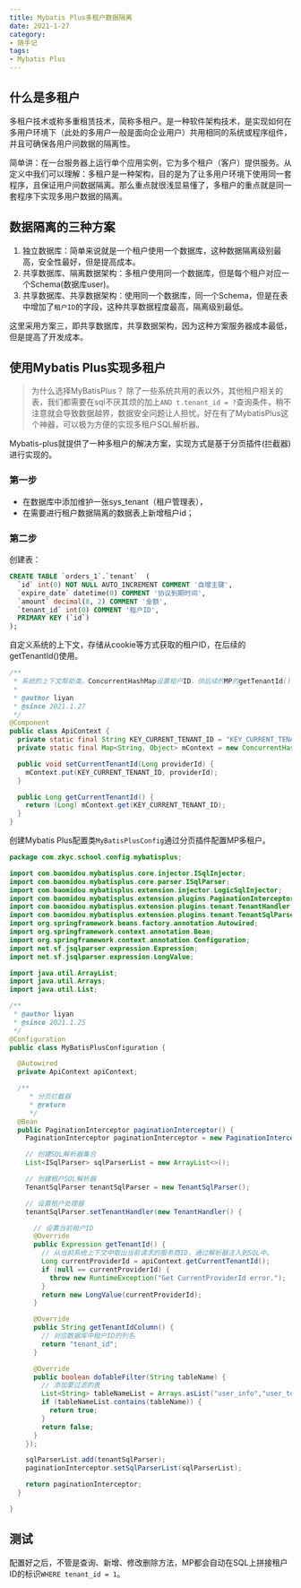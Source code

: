 ```yaml
---
title: Mybatis Plus多租户数据隔离
date: 2021-1-27
category:
- 随手记
tags:
- Mybatis Plus
---
```




## 什么是多租户

多租户技术或称多重租赁技术，简称多租户。是一种软件架构技术，是实现如何在多用户环境下（此处的多用户一般是面向企业用户）共用相同的系统或程序组件，并且可确保各用户间数据的隔离性。

简单讲：在一台服务器上运行单个应用实例，它为多个租户（客户）提供服务。从定义中我们可以理解：多租户是一种架构，目的是为了让多用户环境下使用同一套程序，且保证用户间数据隔离。那么重点就很浅显易懂了，多租户的重点就是同一套程序下实现多用户数据的隔离。



## 数据隔离的三种方案

1. 独立数据库：简单来说就是一个租户使用一个数据库，这种数据隔离级别最高，安全性最好，但是提高成本。
2. 共享数据库、隔离数据架构：多租户使用同一个数据库，但是每个租户对应一个Schema(数据库user)。
3. 共享数据库、共享数据架构：使用同一个数据库，同一个Schema，但是在表中增加了`租户ID`的字段，这种共享数据程度最高，隔离级别最低。

这里采用方案三，即共享数据库，共享数据架构，因为这种方案服务器成本最低，但是提高了开发成本。



## 使用Mybatis Plus实现多租户

> 为什么选择MyBatisPlus？
> 除了一些系统共用的表以外，其他租户相关的表，我们都需要在sql不厌其烦的加上`AND t.tenant_id = ?`查询条件，稍不注意就会导致数据越界，数据安全问题让人担忧。好在有了MybatisPlus这个神器，可以极为方便的实现多租户SQL解析器。

Mybatis-plus就提供了一种多租户的解决方案，实现方式是基于分页插件(拦截器)进行实现的。



### 第一步

- 在数据库中添加维护一张sys_tenant（租户管理表），
- 在需要进行租户数据隔离的数据表上新增租户id；



### 第二步

创建表：

```sql
CREATE TABLE `orders_1`.`tenant`  (
  `id` int(0) NOT NULL AUTO_INCREMENT COMMENT '自增主键',
  `expire_date` datetime(0) COMMENT '协议到期时间',
  `amount` decimal(8, 2) COMMENT '金额',
  `tenant_id` int(0) COMMENT '租户ID',
  PRIMARY KEY (`id`)
);
```

自定义系统的上下文，存储从cookie等方式获取的租户ID，在后续的getTenantId()使用。

```java
/**
 * 系统的上下文帮助类。ConcurrentHashMap设置租户ID，供后续的MP的getTenantId()取出
 *
 * @author liyan
 * @since 2021.1.27
 */
@Component
public class ApiContext {
  private static final String KEY_CURRENT_TENANT_ID = "KEY_CURRENT_TENANT_ID";
  private static final Map<String, Object> mContext = new ConcurrentHashMap<>();

  public void setCurrentTenantId(Long providerId) {
    mContext.put(KEY_CURRENT_TENANT_ID, providerId);
  }

  public Long getCurrentTenantId() {
    return (Long) mContext.get(KEY_CURRENT_TENANT_ID);
  }
}
```

创建Mybatis Plus配置类`MyBatisPlusConfig`通过分页插件配置MP多租户。

```java
package com.zkyc.school.config.mybatisplus;

import com.baomidou.mybatisplus.core.injector.ISqlInjector;
import com.baomidou.mybatisplus.core.parser.ISqlParser;
import com.baomidou.mybatisplus.extension.injector.LogicSqlInjector;
import com.baomidou.mybatisplus.extension.plugins.PaginationInterceptor;
import com.baomidou.mybatisplus.extension.plugins.tenant.TenantHandler;
import com.baomidou.mybatisplus.extension.plugins.tenant.TenantSqlParser;
import org.springframework.beans.factory.annotation.Autowired;
import org.springframework.context.annotation.Bean;
import org.springframework.context.annotation.Configuration;
import net.sf.jsqlparser.expression.Expression;
import net.sf.jsqlparser.expression.LongValue;

import java.util.ArrayList;
import java.util.Arrays;
import java.util.List;

/**
 * @author liyan
 * @since 2021.1.25
 */
@Configuration
public class MyBatisPlusConfiguration {

  @Autowired
  private ApiContext apiContext;

  /**
     * 分页拦截器
     * @return
     */
  @Bean
  public PaginationInterceptor paginationInterceptor() {
    PaginationInterceptor paginationInterceptor = new PaginationInterceptor();

    // 创建SQL解析器集合
    List<ISqlParser> sqlParserList = new ArrayList<>();

    // 创建租户SQL解析器
    TenantSqlParser tenantSqlParser = new TenantSqlParser();

    // 设置租户处理器
    tenantSqlParser.setTenantHandler(new TenantHandler() {

      // 设置当前租户ID
      @Override
      public Expression getTenantId() {
        // 从当前系统上下文中取出当前请求的服务商ID，通过解析器注入到SQL中。
        Long currentProviderId = apiContext.getCurrentTenantId();
        if (null == currentProviderId) {
          throw new RuntimeException("Get CurrentProviderId error.");
        }
        return new LongValue(currentProviderId);
      }

      @Override
      public String getTenantIdColumn() {
        // 对应数据库中租户ID的列名
        return "tenant_id";
      }

      @Override
      public boolean doTableFilter(String tableName) {
        // 添加要过滤的表
        List<String> tableNameList = Arrays.asList("user_info","user_token");
        if (tableNameList.contains(tableName)) {
          return true;
        }
        return false;
      }
    });

    sqlParserList.add(tenantSqlParser);
    paginationInterceptor.setSqlParserList(sqlParserList);

    return paginationInterceptor;
  }

}
```



## 测试

配置好之后，不管是查询、新增、修改删除方法，MP都会自动在SQL上拼接租户ID的标识`WHERE tenant_id = 1`。



